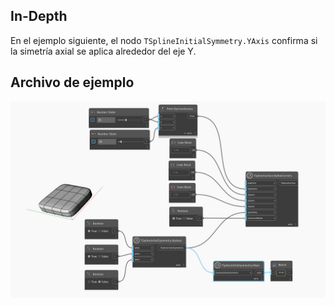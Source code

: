 ## In-Depth
En el ejemplo siguiente, el nodo `TSplineInitialSymmetry.YAxis` confirma si la simetría axial se aplica alrededor del eje Y.

## Archivo de ejemplo

![Example](./Autodesk.DesignScript.Geometry.TSpline.TSplineInitialSymmetry.YAxis_img.jpg)
